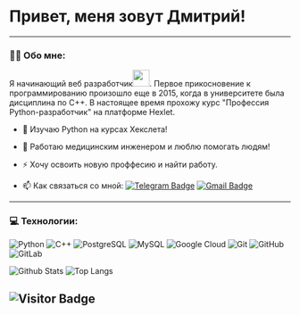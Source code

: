 # Привет, меня зовут Дмитрий!

---

### :man_technologist: Обо мне:
Я начинающий веб разработчик<img src="https://media.giphy.com/media/WUlplcMpOCEmTGBtBW/giphy.gif" width="30px">. Первое прикосновение к программированию произошло еще в 2015, когда в университете была дисциплина по C++.
В настоящее время прохожу курс "Профессия Python-разработчик" на платформе Hexlet.

- :telescope: Изучаю Python на курсах Хекслета!

- :seedling: Работаю медицинским инженером и люблю помогать людям!

- :zap: Хочу освоить новую проффесию и найти работу.

- :mailbox: Как связаться со мной: [![Telegram Badge](https://img.shields.io/badge/-korolkovdmitrii-blue?style=flat&logo=Telegram&logoColor=white)](https://t.me/KorolkOFF22) [![Gmail Badge](https://img.shields.io/badge/-Yandex-red?style=flat&logo=Gmail&logoColor=white)](mailto:korolkovpro@yandex.ru)

---


### 💻 Технологии:

![Python](https://img.shields.io/badge/-Python-black?style=flat-square&logo=Python)
![C++](https://img.shields.io/badge/-C++-00599C?style=flat-square&logo=c)
![PostgreSQL](https://img.shields.io/badge/-PostgreSQL-336791?style=flat-square&logo=postgresql)
![MySQL](https://img.shields.io/badge/-MySQL-black?style=flat-square&logo=mysql)
![Google Cloud](https://img.shields.io/badge/Google%20Cloud-black?style=flat-square&logo=google-cloud)
![Git](https://img.shields.io/badge/-Git-black?style=flat-square&logo=git)
![GitHub](https://img.shields.io/badge/-GitHub-181717?style=flat-square&logo=github)
![GitLab](https://img.shields.io/badge/-GitLab-FCA121?style=flat-square&logo=gitlab)

![Github Stats](https://github-readme-stats.vercel.app/api?username=SlashDimka&count_private=true&show_icons=true&include_all_commits=true)
![Top Langs](https://github-readme-stats.vercel.app/api/top-langs/?username=slashdimka&hide=TeX&layout=compact)

![Visitor Badge](https://visitor-badge.laobi.icu/badge?page_id=SlashDimka)
---
<!--
**SlashDimka/SlashDimka** is a ✨ _special_ ✨ repository because its `README.md` (this file) appears on your GitHub profile.

Here are some ideas to get you started:

- 🔭 I’m currently working on ...
- 🌱 I’m currently learning ...
- 👯 I’m looking to collaborate on ...
- 🤔 I’m looking for help with ...
- 💬 Ask me about ...
- 📫 How to reach me: ...
- 😄 Pronouns: ...
- ⚡ Fun fact: ...
-->
